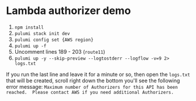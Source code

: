 # Lambda authorizer demo

1. `npm install`
1. `pulumi stack init dev`
1. `pulumi config set {AWS region}`
1. `pulumi up -f`
1. Uncomment lines 189 - 203 (`route11`)
1. `pulumi up -y --skip-preview --logtostderr --logflow -v=9 2> logs.txt`

If you run the last line and leave it for a minute or so, then open the `logs.txt` that will be created, scroll right down the bottom you'll see the following error message: `Maximum number of Authorizers for this API has been reached.  Please contact AWS if you need additional Authorizers.`